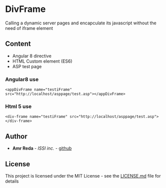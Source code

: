 # DivFrame
Calling a dynamic server pages and encapculate its javascript without the need of iframe element
## Content
* Angular 8 directive
* HTML Custom element (ES6)
* ASP test page

### Angular8 use
```
<appDivFrame name="testiFrame" src="http://localhost/asppage/test.asp"></appDivFrame>
```
### Html 5 use 
```
<div-frame name="testiFrame" src="http://localhost/asppage/test.asp"></div-frame>
```

## Author

* **Amr Reda** - *ISSI inc.* - [github](https://github.com/AboLojy)

## License

This project is licensed under the MIT License - see the [LICENSE.md](LICENSE.md) file for details
